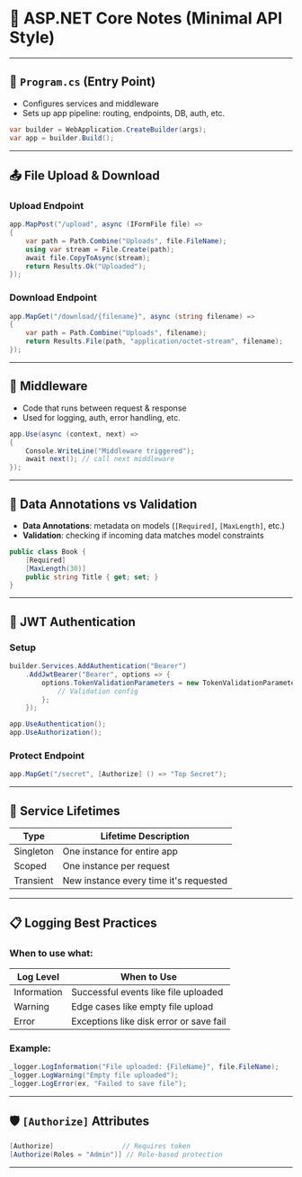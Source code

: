 # 📘 ASP.NET Core Notes (Minimal API Style)

---

## 🏁 `Program.cs` (Entry Point)
- Configures services and middleware
- Sets up app pipeline: routing, endpoints, DB, auth, etc.

```csharp
var builder = WebApplication.CreateBuilder(args);
var app = builder.Build();
```

---

## 📤 File Upload & Download

### Upload Endpoint
```csharp
app.MapPost("/upload", async (IFormFile file) =>
{
    var path = Path.Combine("Uploads", file.FileName);
    using var stream = File.Create(path);
    await file.CopyToAsync(stream);
    return Results.Ok("Uploaded");
});
```

### Download Endpoint
```csharp
app.MapGet("/download/{filename}", async (string filename) =>
{
    var path = Path.Combine("Uploads", filename);
    return Results.File(path, "application/octet-stream", filename);
});
```

---

## 🔀 Middleware
- Code that runs between request & response
- Used for logging, auth, error handling, etc.

```csharp
app.Use(async (context, next) =>
{
    Console.WriteLine("Middleware triggered");
    await next(); // call next middleware
});
```

---

## 🧾 Data Annotations vs Validation
- **Data Annotations**: metadata on models (`[Required]`, `[MaxLength]`, etc.)
- **Validation**: checking if incoming data matches model constraints

```csharp
public class Book {
    [Required]
    [MaxLength(30)]
    public string Title { get; set; }
}
```

---

## 🔐 JWT Authentication

### Setup
```csharp
builder.Services.AddAuthentication("Bearer")
    .AddJwtBearer("Bearer", options => {
        options.TokenValidationParameters = new TokenValidationParameters {
            // Validation config
        };
    });

app.UseAuthentication();
app.UseAuthorization();
```

### Protect Endpoint
```csharp
app.MapGet("/secret", [Authorize] () => "Top Secret");
```

---

## 🧩 Service Lifetimes

| Type      | Lifetime Description                    |
|-----------|------------------------------------------|
| Singleton | One instance for entire app              |
| Scoped    | One instance per request                 |
| Transient | New instance every time it's requested   |

---

## 📋 Logging Best Practices

### When to use what:
| Log Level   | When to Use                              |
|-------------|------------------------------------------|
| Information | Successful events like file uploaded     |
| Warning     | Edge cases like empty file upload        |
| Error       | Exceptions like disk error or save fail  |

### Example:
```csharp
_logger.LogInformation("File uploaded: {FileName}", file.FileName);
_logger.LogWarning("Empty file uploaded");
_logger.LogError(ex, "Failed to save file");
```

---

## 🛡️ `[Authorize]` Attributes

```csharp
[Authorize]                 // Requires token
[Authorize(Roles = "Admin")] // Role-based protection
```

---
